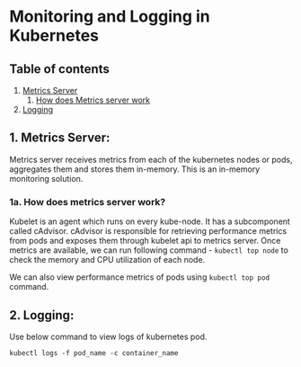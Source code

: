 # Monitoring and Logging in Kubernetes

## Table of contents

1. [Metrics Server](#1-metrics-server-)
    1. [How does Metrics server work](#1a-how-does-metrics-server-work)
2. [Logging](#2-logging-)




## 1. Metrics Server:

Metrics server receives metrics from each of the kubernetes nodes or pods, aggregates them and stores them in-memory. This
is an in-memory monitoring solution. 

### 1a. How does metrics server work?

Kubelet is an agent which runs on every kube-node. It has a subcomponent called cAdvisor. cAdvisor is responsible for retrieving
performance metrics from pods and exposes them through kubelet api to metrics server. Once metrics are available, we can
run following command - ```kubectl top node``` to check the memory and CPU utilization of each node. 

We can also view performance metrics of pods using ```kubectl top pod``` command.

## 2. Logging:

Use below command to view logs of kubernetes pod.

```kubectl logs -f pod_name -c container_name```